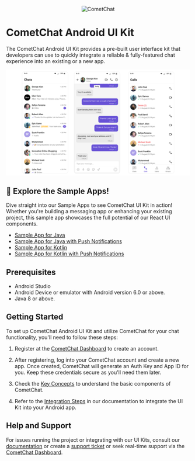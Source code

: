 <p align="center">
  <img alt="CometChat" src="https://assets.cometchat.io/website/images/logos/banner.png">
</p>

# CometChat Android UI Kit

The CometChat Android UI Kit provides a pre-built user interface kit that developers can use to quickly integrate a reliable & fully-featured chat
experience into an existing or a new app.


<div style="
    display: flex;
    align-items: center;
    justify-content: center;">
   <img src="screenshots/overview_cometchat_screens.png">
</div>

## 🚀 Explore the Sample Apps!

Dive straight into our Sample Apps to see CometChat UI Kit in action! Whether you're building a messaging app or enhancing your existing project, this sample app showcases the full potential of our React UI components.  
- [Sample App for Java](sample-app-java#readme)
- [Sample App for Java with Push Notifications](sample-app-java%2Bpush-notification#readme)
- [Sample App for Kotlin](sample-app-kotlin#readme)
- [Sample App for Kotlin with Push Notifications](sample-app-kotlin%2Bpush-notification#readme)

## Prerequisites

- Android Studio
- Android Device or emulator with Android version 6.0 or above.
- Java 8 or above.

## Getting Started

To set up CometChat Android UI Kit and utilize CometChat for your chat functionality, you'll need to follow these steps:

1. Register at the [CometChat Dashboard](https://app.cometchat.com/) to create an account.

2. After registering, log into your CometChat account and create a new app. Once created, CometChat will generate an Auth Key and App ID for you. Keep
   these credentials secure as you'll need them later.

3. Check the [Key Concepts](https://www.cometchat.com/docs/fundamentals/key-concepts) to understand the basic components of CometChat.

4. Refer to the [Integration Steps](https://www.cometchat.com/docs/ui-kit/android/5.0/getting-started) in our documentation to integrate the UI Kit into your
   Android app.

## Help and Support

For issues running the project or integrating with our UI Kits, consult our [documentation](https://www.cometchat.com/docs/ui-kit/android/5.0/getting-started)
or create a [support ticket](https://help.cometchat.com/hc/en-us) or seek real-time support via the [CometChat Dashboard](https://app.cometchat.com/).